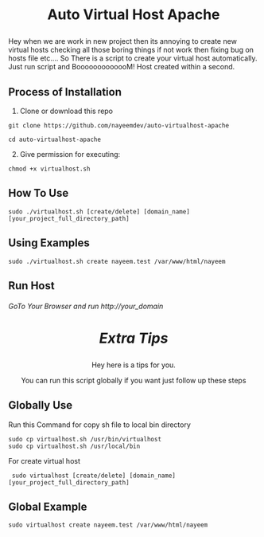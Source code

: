 # <p align="center">Auto Virtual Host Apache</p>
Hey when we are work in new project then its annoying to create new virtual hosts checking all those boring things if not work then fixing bug on hosts file etc.... So There is a script to create your virtual host automatically. Just run script and BooooooooooooM! Host created within a second.


## Process of Installation

1. Clone or download this repo

```
git clone https://github.com/nayeemdev/auto-virtualhost-apache
```
```
cd auto-virtualhost-apache
```
2. Give permission for executing:

```
chmod +x virtualhost.sh
```

## How To Use

```
sudo ./virtualhost.sh [create/delete] [domain_name] [your_project_full_directory_path]
```

## Using Examples

```
sudo ./virtualhost.sh create nayeem.test /var/www/html/nayeem
```

## Run Host
###### GoTo Your Browser and run http://your_domain


# <p align="center">*****Extra Tips*****</p>
<p align="center">Hey here is a tips for you.</p>
<p align="center">You can run this script globally if you want just follow up these steps</p>

## Globally Use
Run this Command for copy sh file to local bin directory
```
sudo cp virtualhost.sh /usr/bin/virtualhost
sudo cp virtualhost.sh /usr/local/bin
```
For create virtual host
```
 sudo virtualhost [create/delete] [domain_name] [your_project_full_directory_path]
```


## Global Example

```
sudo virtualhost create nayeem.test /var/www/html/nayeem
```
